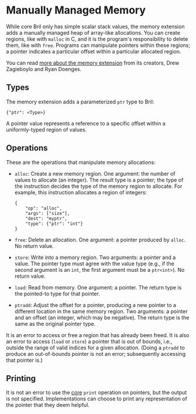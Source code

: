 Manually Managed Memory
=======================

While core Bril only has simple scalar stack values, the memory extension adds a manually managed heap of array-like allocations.
You can create regions, like with `malloc` in C, and it is the program's responsibility to delete them, like with `free`.
Programs can manipulate pointers within these regions; a pointer indicates a particular offset within a particular allocated region.

You can read [more about the memory extension][memblog] from its creators, Drew Zagieboylo and Ryan Doenges.

[memblog]: https://www.cs.cornell.edu/courses/cs6120/2019fa/blog/manually-managed-memory/

Types
-----

The memory extension adds a parameterized `ptr` type to Bril:

    {"ptr": <Type>}

A pointer value represents a reference to a specific offset within a uniformly-typed region of values.

Operations
----------

These are the operations that manipulate memory allocations:

* `alloc`: Create a new memory region. One argument: the number of values to allocate (an integer). The result type is a pointer; the type of the instruction decides the type of the memory region to allocate. For example, this instruction allocates a region of integers:

      {
          "op": "alloc",
          "args": ["size"],
          "dest": "myptr",
          "type": {"ptr": "int"}
      }

* `free`: Delete an allocation. One argument: a pointer produced by `alloc`. No return value.
* `store`: Write into a memory region. Two arguments: a pointer and a value. The pointer type must agree with the value type (e.g., if the second argument is an `int`, the first argument must be a `ptr<int>`). No return value.
* `load`: Read from memory. One argument: a pointer. The return type is the pointed-to type for that pointer.
* `ptradd`: Adjust the offset for a pointer, producing a new pointer to a different location in the same memory region. Two arguments: a pointer and an offset (an integer, which may be negative). The return type is the same as the original pointer type.

It is an error to access or free a region that has already been freed.
It is also an error to access (`load` or `store`) a pointer that is out of bounds, i.e., outside the range of valid indices for a given allocation.
(Doing a `ptradd` to produce an out-of-bounds pointer is not an error; subsequently accessing that pointer is.)

Printing
--------

It is not an error to use the [core][] `print` operation on pointers, but the output is not specified.
Implementations can choose to print any representation of the pointer that they deem helpful.

[core]: ./core.md
